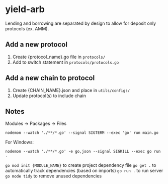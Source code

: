 # yield-arb

Lending and borrowing are separated by design to allow for deposit only protocols (ex. AMM).

## Add a new protocol

1. Create {protocol_name}.go file in `protocols/`
2. Add to switch statement in `protocols/protocols.go`

## Add a new chain to protocol

1. Create {CHAIN_NAME}.json and place in `utils/configs/`
2. Update protocol(s) to include chain

## Notes

Modules -> Packages -> Files

`nodemon --watch './**/*.go' --signal SIGTERM --exec 'go' run main.go`

For Windows:

`nodemon --watch './**/*.go' -e go,json --signal SIGKILL --exec go run .`

`go mod init {MODULE_NAME}` to create project dependency file
`go get .` to automatically track dependencies (based on imports)
`go run .` to run server
`go mode tidy` to remove unused dependencies